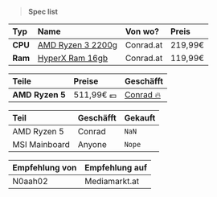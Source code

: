 >  **Spec list**

Typ|Name|Von wo?|Preis
:----|:----|:----|:----
**CPU** | [AMD Ryzen 3 2200g](https://www.conrad.at/de/p/amd-ryzen-5-2600x-6-x-3-6-ghz-hexa-core-prozessor-cpu-wof-sockel-pc-amd-am4-95-w-1687789.html "Soon") | Conrad.at | 219,99€
**Ram** | [HyperX Ram 16gb](https://www.conrad.at/de/p/hyperx-pc-arbeitsspeicher-modul-predator-hx424c12pb3-16-16-gb-1-x-16-gb-ddr4-ram-2400-mhz-1697142.html) | Conrad.at | 119,99€

Teile|Preise|Geschäfft
:----|:----|:----
**AMD Ryzen 5** | 511,99€ 💶 | [Conrad 🔥](https://conrad.at "conradat")

Teil|Geschäfft|Gekauft
:----|:----|:----
AMD Ryzen 5 | Conrad | `NaN`
MSI Mainboard | Anyone | ``Nope``

Empfehlung von|Empfehlung auf
:----|:----
N0aah02 | Mediamarkt.at
